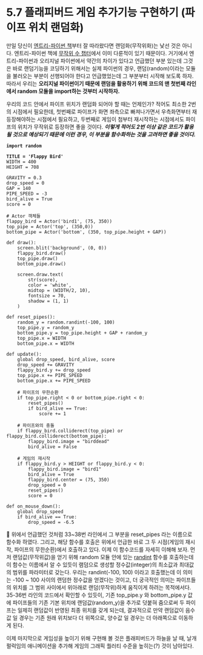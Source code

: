 # 5.7 플래피버드 게임 추가기능 구현하기 (파이프 위치 랜덤화)

만일 당신이 [엔트리-파이썬 책](https://app.gitbook.com/o/VlyovjzwlgPdLGXwHogx/s/nDUP8xZ7pbezrK2wo5dX/)부터 잘 따라왔다면 랜덤화(무작위화)는 낯선 것은 아니다. 엔트리-파이썬 책에 [무작위 수 챕터](https://app.gitbook.com/s/nDUP8xZ7pbezrK2wo5dX/basic_syntax/3.7-random)에서 이미 다룬적이 있기 때문이다. 거기에서 엔트리-파이썬과 오리지널 파이썬에서 약간의 차이가 있다고 언급했던 부분 있는데 그것은 바로 랜덤기능을 코딩하기 위해서는 실제 파이썬의 경우, 랜덤(random)이라는 모듈을 불러오는 부분이 선행되어야 한다고 언급했었는데 그 부분부터 시작해 보도록 하자. 따라서 우리는 **오리지널 파이썬이기 때문에 랜덤을 활용하기 위해 코드의 맨 첫번째 라인에서 random 모듈을 import하는 것부터 시작하자.**

우리의 코드 안에서 파이프 위치가 랜덤화 되어야 할 때는 언제인가? 적어도 최소한 2번의 시점에서 필요한데, 첫번째로 파이프가 화면 좌측으로 빠져나가면서 우측화면부터 재등장해야하는 시점에서 필요하고, 두번째로 게임이 첨부터 재시작하는 시점에서도 파이프의 위치가 무작위로 등장하면 좋을 것이다. _**이렇게 적어도 2번 이상 같은 코드가 활용될 것으로 예상되기 때문에 이런 경우, 이 부분을 함수화하는 것을 고려하면 좋을 것이다.**_&#x20;

<pre class="language-python" data-line-numbers><code class="lang-python"><strong>import random
</strong><strong>
</strong><strong>TITLE = 'Flappy Bird'
</strong>WIDTH = 400
HEIGHT = 708

GRAVITY = 0.3
drop_speed = 0
GAP = 140
PIPE_SPEED = -3
bird_alive = True
score = 0

# Actor 객체들
flappy_bird = Actor('bird1', (75, 350))
top_pipe = Actor('top', (350,0))
bottom_pipe = Actor('bottom', (350, top_pipe.height + GAP))

def draw():
    screen.blit('background', (0, 0))
    flappy_bird.draw()
    top_pipe.draw()
    bottom_pipe.draw()
    
    screen.draw.text(
        str(score),
        color = 'white',
        midtop = (WIDTH/2, 10),
        fontsize = 70,
        shadow = (1, 1)
    )

def reset_pipes():
    random_y = random.randint(-100, 100)
    top_pipe.y = random_y
    bottom_pipe.y = top_pipe.height + GAP + random_y
    top_pipe.x = WIDTH
    bottom_pipe.x = WIDTH

def update():
    global drop_speed, bird_alive, score
    drop_speed += GRAVITY
    flappy_bird.y += drop_speed
    top_pipe.x += PIPE_SPEED
    bottom_pipe.x += PIPE_SPEED
    
    # 파이프의 무한순환
    if top_pipe.right &#x3C; 0 or bottom_pipe.right &#x3C; 0: 
        reset_pipes()
        if bird_alive == True:
            score += 1
        
    # 파이프와의 충돌
    if flappy_bird.colliderect(top_pipe) or flappy_bird.colliderect(bottom_pipe): 
        flappy_bird.image = "birddead"
        bird_alive = False
        
    # 게임의 재시작
    if flappy_bird.y > HEIGHT or flappy_bird.y &#x3C; 0: 
        flappy_bird.image = "bird1"
        bird_alive = True
        flappy_bird.center = (75, 350)
        drop_speed = 0
        reset_pipes()
        score = 0

def on_mouse_down():
    global drop_speed
    if bird_alive == True:
        drop_speed = -6.5
</code></pre>

:1234: 위에서 언급했던 것처럼 33\~38번 라인에서 그 부분을 reset\_pipes 라는 이름으로 함수화 하였다. 그리고, 해당 함수를 호출은 위에서 언급한 바로 그 두 시점(게임의 재시작, 파이프의 무한순환)에서 호출하고 있다. 이제 이 함수코드를 자세히 이해해 보자. 먼저 랜덤값(무작위값)을 얻기 위해 random  모듈 안에 있는 [randint](https://docs.python.org/3/library/random.html#random.randint) 함수를 호출하는데 이 함수는 이름에서 알 수 있듯이 램덤으로 생성할 정수값(integer)의 최소값과 최대값의 범위를 파라미터로 갖는다. 우리는 randint(-100, 100) 이라고 호출했는데 이 의미는 -100 \~ 100 사이의 랜덤한 정수값을 얻겠다는 것이고, 더 궁극적인 의미는 파이프들의 위치를 그 범위 사이에서 위아래로 랜덤(무작위)하게 움직이게 하려는 목적에서다. 35-36번 라인의 코드에서 확인할 수 있듯이, 기존 top\_pipe.y 와 bottom\_pipe.y 값에 파이프들의 기존 기본 위치에 랜덤값(random\_y)을 추가로 덧붙혀 줌으로써 두 파이프는 일제히 랜덤값이 반영된 최종 위치를 갖게 되는데, 결과적으로 만약 랜덤값이 음수값 일 경우는 기존 원래 위치보다 더 위쪽으로, 양수값 일 경우는 더 아래쪽으로 이동하게 된다.

이제 마지막으로 게임성을 높이기 위해 구현해 볼 것은 플래피버드가 하늘을 날 때, 날개 펄럭임의 애니메이션을 추가해 게임의 그래픽 퀄러티 수준을 높히는(?) 것이 남아있다.

